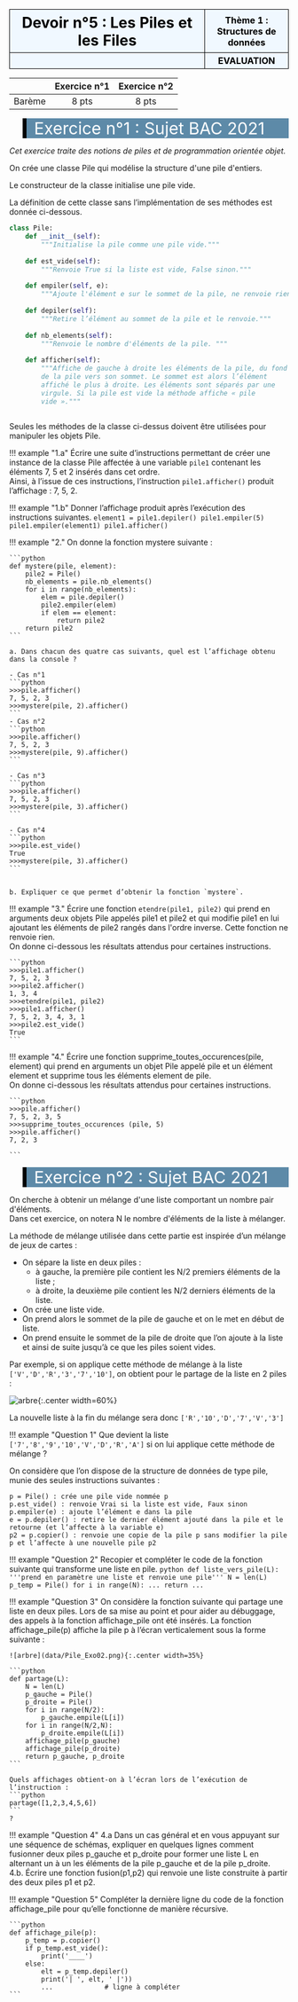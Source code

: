 <table  style="background-color:  #F0F8FF; width:100%;color:black;">
    <thead>
        <tr>
            <th style="text-align:center;border:solid;border-width:1px;font-size:20pt;width:70%;">Devoir n°5 : Les Piles et les Files</th>
            <th style="text-align:center;border:solid;border-width:1px;font-size:12pt;width:30%">Thème 1 : Structures de données</th>
        </tr>
          <tr>
            <th style="text-align:center;border:solid;border-width:1px;font-size:15pt;width:70%;"></th>
            <th style="text-align:center;border:solid;border-width:1px;font-size:12pt;width:30%">EVALUATION</th>
        </tr>
    </thead>
</table>


| |Exercice n°1 | Exercice n°2| 
|:---:|:---:|:---:|
|Barème | 8 pts | 8 pts |


<blockquote style="background-color: #5D8AA8; border-left: 7px solid rgb(0 0 0);"> 
   <span style="font-size:30px; color:white;"> Exercice n°1 : Sujet BAC 2021</span>
</blockquote>

_Cet exercice traite des notions de piles et de programmation orientée objet._  


On crée une classe Pile qui modélise la structure d'une pile d'entiers.  

Le constructeur de la classe initialise une pile vide.  

La définition de cette classe sans l’implémentation de ses méthodes est donnée ci-dessous.

```python
class Pile:
    def __init__(self):
        """Initialise la pile comme une pile vide."""
        
    def est_vide(self):
        """Renvoie True si la liste est vide, False sinon."""
        
    def empiler(self, e):
        """Ajoute l'élément e sur le sommet de la pile, ne renvoie rien."""
        
    def depiler(self):
        """Retire l’élément au sommet de la pile et le renvoie."""
        
    def nb_elements(self):
        """Renvoie le nombre d'éléments de la pile. """
        
    def afficher(self):
        """Affiche de gauche à droite les éléments de la pile, du fond
        de la pile vers son sommet. Le sommet est alors l’élément
        affiché le plus à droite. Les éléments sont séparés par une
        virgule. Si la pile est vide la méthode affiche « pile
        vide »."""
        
```        

Seules les méthodes de la classe ci-dessus doivent être utilisées pour manipuler les objets
Pile. 

!!! example "1.a"
    Écrire une suite d’instructions permettant de créer une instance de la classe Pile affectée à une variable `pile1` contenant les éléments 7, 5 et 2 insérés dans cet ordre.  
    Ainsi, à l’issue de ces instructions, l’instruction `pile1.afficher()` produit l’affichage : 7, 5, 2. 

!!! example "1.b"
    Donner l’affichage produit après l’exécution des instructions suivantes.
    ```
    element1 = pile1.depiler()
    pile1.empiler(5)
    pile1.empiler(element1)
    pile1.afficher()
    ```


!!! example "2."
    On donne la fonction mystere suivante :  

    ```python
    def mystere(pile, element):
        pile2 = Pile()
        nb_elements = pile.nb_elements()
        for i in range(nb_elements):
            elem = pile.depiler()
            pile2.empiler(elem)
            if elem == element:
                return pile2
        return pile2 
    ```

    a. Dans chacun des quatre cas suivants, quel est l’affichage obtenu dans la console ?  

    - Cas n°1  
    ```python
    >>>pile.afficher()
    7, 5, 2, 3
    >>>mystere(pile, 2).afficher()
    ```
    - Cas n°2  
    ```python
    >>>pile.afficher()
    7, 5, 2, 3
    >>>mystere(pile, 9).afficher()
    ```

    - Cas n°3  
    ```python
    >>>pile.afficher()
    7, 5, 2, 3
    >>>mystere(pile, 3).afficher()
    ```

    - Cas n°4 
    ```python
    >>>pile.est_vide()
    True
    >>>mystere(pile, 3).afficher() 
    ```


    b. Expliquer ce que permet d’obtenir la fonction `mystere`.


!!! example "3."
    Écrire une fonction `etendre(pile1, pile2)` qui prend en arguments deux objets Pile appelés pile1 et pile2 et qui modifie pile1 en lui ajoutant les éléments de pile2 rangés dans l'ordre inverse. Cette fonction ne renvoie rien.  
    On donne ci-dessous les résultats attendus pour certaines instructions.

    ```python
    >>>pile1.afficher()
    7, 5, 2, 3
    >>>pile2.afficher()
    1, 3, 4
    >>>etendre(pile1, pile2)
    >>>pile1.afficher()
    7, 5, 2, 3, 4, 3, 1
    >>>pile2.est_vide()
    True 
    ```

!!! example "4."
    Écrire une fonction supprime_toutes_occurences(pile, element) qui prend en arguments un objet Pile appelé pile et un élément element et supprime tous les éléments element de pile.  
    On donne ci-dessous les résultats attendus pour certaines instructions.  

    ```python
    >>>pile.afficher()
    7, 5, 2, 3, 5
    >>>supprime_toutes_occurences (pile, 5)
    >>>pile.afficher()
    7, 2, 3

    ```



<blockquote style="background-color: #5D8AA8; border-left: 7px solid rgb(0 0 0);"> 
   <span style="font-size:30px; color:white;"> Exercice n°2 : Sujet BAC 2021</span>
</blockquote>

On cherche à obtenir un mélange d'une liste comportant un nombre pair d'éléments.  
Dans cet exercice, on notera N le nombre d'éléments de la liste à mélanger.  

La méthode de mélange utilisée dans cette partie est inspirée d’un mélange de jeux de cartes :
- On sépare la liste en deux piles :
    - à gauche, la première pile contient les N/2 premiers éléments de la liste ;
    - à droite, la deuxième pile contient les N/2 derniers éléments de la liste.
- On crée une liste vide.
- On prend alors le sommet de la pile de gauche et on le met en début de liste.
- On prend ensuite le sommet de la pile de droite que l’on ajoute à la liste et ainsi de suite jusqu’à ce que les piles soient vides. 

Par exemple, si on applique cette méthode de mélange à la liste `['V','D','R','3','7','10']`, on obtient pour le partage de la liste en 2 piles :

![arbre](data/Pile_Exo.png){:.center width=60%}

La nouvelle liste à la fin du mélange sera donc `['R','10','D','7','V','3']`

!!! example "Question 1"
    Que devient la liste `['7','8','9','10','V','D','R','A']` si on lui applique cette méthode de mélange ?


On considère que l’on dispose de la structure de données de type pile, munie des seules instructions suivantes :   

```
p = Pile() : crée une pile vide nommée p
p.est_vide() : renvoie Vrai si la liste est vide, Faux sinon
p.empiler(e) : ajoute l’élément e dans la pile
e = p.depiler() : retire le dernier élément ajouté dans la pile et le retourne (et l’affecte à la variable e)
p2 = p.copier() : renvoie une copie de la pile p sans modifier la pile p et l’affecte à une nouvelle pile p2
```

!!! example "Question 2" 
    Recopier et compléter le code de la fonction suivante qui transforme une liste en pile.
    ```python
    def liste_vers_pile(L):
        '''prend en paramètre une liste et renvoie une pile'''
        N = len(L)
        p_temp = Pile()
        for i in range(N):
            ...
        return ...
    ```

!!! example "Question 3"
    On considère la fonction suivante qui partage une liste en deux piles. Lors de sa mise au point et pour aider au débuggage, des appels à la fonction affichage_pile ont été insérés. La fonction affichage_pile(p) affiche la pile p à l’écran verticalement sous la forme suivante :

    ![arbre](data/Pile_Exo02.png){:.center width=35%}

    ```python
    def partage(L):
        N = len(L)
        p_gauche = Pile()
        p_droite = Pile()
        for i in range(N/2):
            p_gauche.empile(L[i])
        for i in range(N/2,N):
            p_droite.empile(L[i])
        affichage_pile(p_gauche)
        affichage_pile(p_droite)
        return p_gauche, p_droite
    ```

    Quels affichages obtient-on à l’écran lors de l’exécution de l’instruction : 
    ```python
    partage([1,2,3,4,5,6])
    ```
    ?

!!! example "Question 4"
    4.a Dans un cas général et en vous appuyant sur une séquence de schémas, expliquer en quelques lignes comment fusionner deux piles p_gauche et p_droite pour former une liste L en alternant un à un les éléments de la pile p_gauche et de la pile p_droite.  
    4.b. Écrire une fonction fusion(p1,p2) qui renvoie une liste construite à partir des deux piles p1 et p2.

!!! example "Question 5"
    Compléter la dernière ligne du code de la fonction affichage_pile pour qu’elle fonctionne de manière récursive.

    ```python
    def affichage_pile(p):
        p_temp = p.copier()
        if p_temp.est_vide():
            print('____')
        else:
            elt = p_temp.depiler()
            print('| ', elt, ' |'))
            ...             # ligne à compléter
    ```